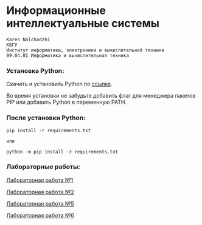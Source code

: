 # Информационные интеллектуальные системы
    Karen Nalchadzhi
    КБГУ
    Институт информатики, электроники и вычислительной техники
    09.04.01 Информатика и вычислительная техника

### Установка Python:

Скачать и установить Python по [ссылке](https://www.python.org/downloads/).

Во время установки не забудьте добавить флаг для менеджера пакетов PIP или добавить Python в переменную PATH.

### После установки Python:
    pip install -r requirements.txt
    
    или
    
    python -m pip install -r requirements.txt

### Лабораторные работы:

[Лабораторная работа №1](https://github.com/TomHardy1138/IIS_Homework/tree/main/lab1)

[Лабораторная работа №2](https://github.com/TomHardy1138/IIS_Homework/tree/main/lab2)

[Лабораторная работа №5](https://github.com/TomHardy1138/IIS_Homework/tree/main/lab5)

[Лабораторная работа №6](https://github.com/TomHardy1138/IIS_Homework/tree/main/lab6)